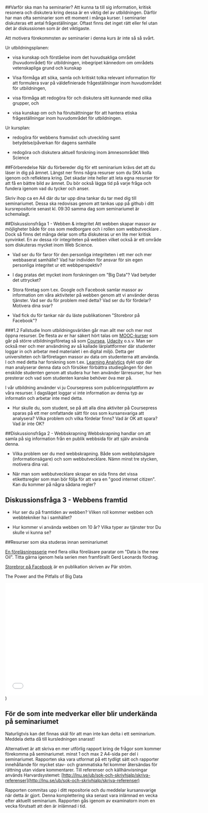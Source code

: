 
##Varför ska man ha seminarier?
Att kunna ta till sig information, kritisk resonera och diskutera kring dessa är en viktig del av utbildningen. Därför har man ofta seminarier som ett moment i många kurser. I seminarier diskuteras ett antal frågeställningar. Oftast finns det inget rätt eller fel utan det är diskussionen som är det viktigaste. 

Att motivera förekommsten av seminarier i denna kurs är inte så så svårt. 

Ur utbildningsplanen:

- visa kunskap och förståelse inom det huvudsakliga området (huvudområdet) för utbildningen, inbegripet kännedom om områdets vetenskapliga grund och kunskap

- Visa förmåga att söka, samla och kritiskt tolka relevant information för att formulera svar på väldefinierade frågeställningar inom huvudområdet för utbildningen,

- visa förmåga att redogöra för och diskutera sitt kunnande med olika grupper, och

- visa kunskap om och ha förutsättningar för att hantera etiska frågeställningar inom huvudområdet för utbildningen.

Ur kursplan:

- redogöra för webbens framväxt och utveckling samt betydelse/påverkan för dagens samhälle

- redogöra och diskutera aktuell forskning inom ämnesområdet Web Science


##Förberedelse
När du förbereder dig för ett seminarium krävs det att du läser in dig på ämnet. Längst ner finns några resurser som du SKA kolla igenom och reflektera kring. Det skadar inte heller att leta egna resurser för att få en bättre bild av ämnet. Du bör också lägga tid på varje fråga och fundera igenom vad du tycker och anser. 

Skriv ihop ca en A4 där du tar upp dina tankar du tar med dig till seminariumet. Dessa ska redovisas genom att tankas upp på github i ditt kursrepositorie senast kl. 09:30 samma dag som seminariumet är schemalagt.

##Diskussionsfråga 1 - Webben & integritet
Att webben skapar massor av möjligheter både för oss som medborgare och i rollen som webbutvecklare .
Dock så finns det många delar som ofta diskuteras ur en lite mer kritisk synvinkel. En av dessa rör integriteten på webben vilket också är ett område som diskuteras mycket inom Web Science.

* Vad ser du för faror för den personliga integriteten i ett mer och mer webbaserat samhälle? Vad har individen för ansvar för sin egen personliga integritet ur ett webbperspektiv?

* I dag pratas det mycket inom forskningen om "Big Data"? Vad betyder det uttrycket?

* Stora företag som t.ex. Google och Facebook samlar massor av information om våra aktiviteter på webben genom att vi använder deras tjänster. Vad ser du för problem med detta? Vad ser du för fördelar? Motivera dina svar?

* Vad fick du för tankar när du läste publikationen "Storebror på Facebook"?

###1.2 Fallstudie
Inom utbildningsvärlden går man allt mer och mer mot öppna resurser. De flesta av er har säkert hört talas om [MOOC-kurser](http://en.wikipedia.org/wiki/MOOC) som går på större utbildningsföretag så som [Coursea](https://www.coursera.org/), [Udacity](https://www.udacity.com/) o.s.v. Man ser också mer och mer användning av så kallade lärplattformer där studenter loggar in och arbetar med materialet i en digital miljö. Detta ger universiteten och lärföretagen massor av data om studenterna att använda. I och med detta har forskning som t.ex. [Learning Analytics](http://en.wikipedia.org/wiki/Learning_analytics) dykt upp där man analyserar denna data och försöker förbättra studiegången för den enskilde studenten genom att studera hur hen använder lärresurser, hur hen presterar och vad som studenten kanske behöver öva mer på.

I vår utbildning använder vi ju Coursepress som publiceringsplattform av våra resurser. I dagsläget loggar vi inte information av denna typ av informatin och arbetar inte med detta. 

* Hur skulle du, som student, se på att alla dina aktiviter på Coursepress sparas på ett mer omfattande sätt för oss som kursansvariga att analysera? Vilka problem och vilka fördelar finns? Vad är OK att spara? Vad är inte OK?


##Diskussionsfråga 2 - Webbskrapning
Webbskrapning handlar om att samla på sig information från en publik webbsida för att själv använda denna.

* Vilka problem ser du med webbskrapning. Både som webbplatsägare (informationsägare) och som webbutvecklare. Nämn minst tre stycken, motivera dina val.

* När man som webbutvecklare skrapar en sida finns det vissa etikettsregler som man bör följa för att vara en "good internet citizen". Kan du kommer på några sådana regler?


## Diskussionsfråga 3 - Webbens framtid

* Hur ser du på framtiden av webben? Vilken roll kommer webben och webbtekniker ha i samhället? 

* Hur kommer vi använda webben om 10 år? Vilka typer av tjänster tror Du skulle vi kunna se? 

##Resurser som ska studeras innan seminariumet

[En föreläsningsserie](http://fora.tv/2012/04/10/Data_is_the_New_Oil_From_Privacy_to_Publicy) med flera olika föreläsare paratar om "Data is the new Oil". Titta gärna igenom hela serien men framförallt Gerd Leonards fördrag.

[Storebror på Facebook](http://www.dnv.se/storebror-pa-facebook-integritet-och-risker-med-sociala-medier/) är en publikation skriven av Pär ström.

The Power and the Pitfalls of Big Data<br />
<iframe width="640" height="360" src="//www.youtube.com/embed/buJUojhs80E?feature=player_detailpage" frameborder="0" allowfullscreen></iframe>) 


## För de som inte medverkar eller blir underkända på seminariumet
Naturligtvis kan det finnas skäl för att man inte kan delta i ett seminarium. Meddela detta då till kursledningen snarast!

Alternativet är att skriva en mer utförlig rapport kring de frågor som kommer förekomma på  seminariumet. minst 1 och max 2 A4-sida per del i seminariumet. Rapporten ska vara utformat på ett tydligt sätt och rapporter innehållande för mycket stav- och grammatiska fel kommer återsändas för rättning utan vidare kommentarer. Till referenser och källhänvisningar används Harvardsystemet: [http://lnu.se/ub/sok-och-skrivhjalp/skriva-referenser](http://lnu.se/ub/sok-och-skrivhjalp/skriva-referenser)


Rapporten commitas upp i ditt repositorie och du meddelar kursansvarige när detta är gjort. 
Denna komplettering ska senast vara inlämnad en vecka efter aktuellt seminarium.
Rapporten gås igenom av examinatorn inom en vecka förutsatt att den är inlämnad i tid.